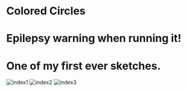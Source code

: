 # Colored Circles 
# Epilepsy warning when running it! 
# One of my first ever sketches. 
![index1](https://user-images.githubusercontent.com/42772160/150762749-2548d018-5fa0-460c-ba52-703b3750ce1f.png)
![index2](https://user-images.githubusercontent.com/42772160/150762824-bca8fa2d-1692-4485-bf1b-a7bd9a845fc3.png)
![index3](https://user-images.githubusercontent.com/42772160/150762873-29535073-56d2-4eec-ac5a-a180e22b6b8b.png)
